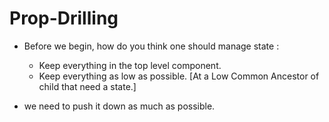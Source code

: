 # Prop-Drilling


- Before we begin, how do you think one should manage state :

    - Keep everything in the top level component.
    - Keep everything as low as possible. [At a Low Common Ancestor of child that need a state.]

- we need to push it down as much as possible.
